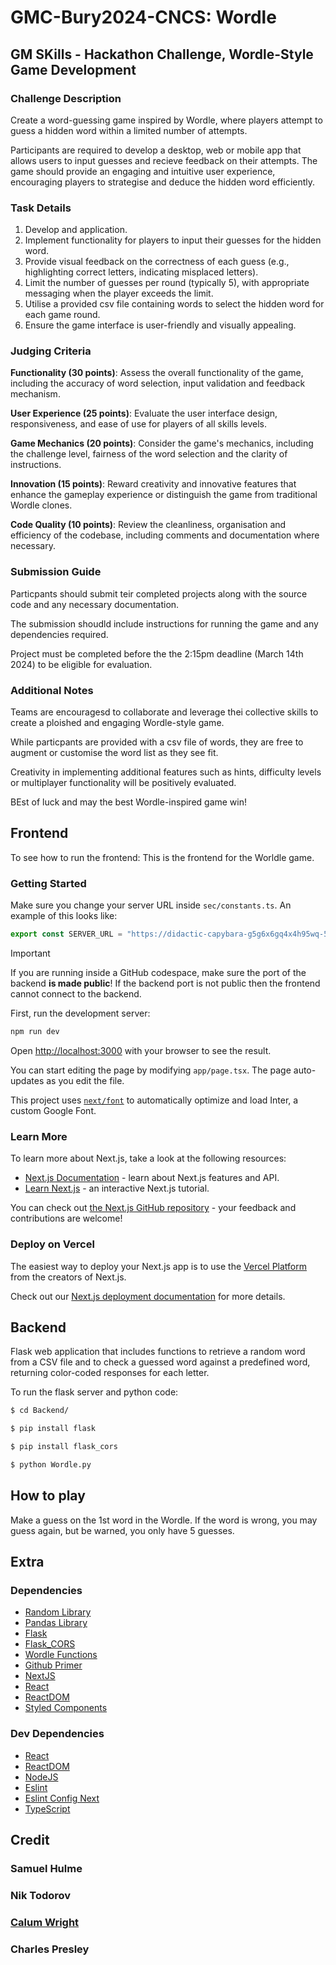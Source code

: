 # GMC-Bury2024-CNCS: Wordle

## GM SKills - Hackathon Challenge, Wordle-Style Game Development

### Challenge Description

Create a word-guessing game inspired by Wordle, where players attempt to guess a hidden word within a limited number of attempts.

Participants are required to develop a desktop, web or mobile app that allows users to input guesses and recieve feedback on their attempts. The game should provide an engaging and intuitive user experience, encouraging players to strategise and deduce the hidden word efficiently.

### Task Details

1) Develop and application.
2) Implement functionality for players to input their guesses for the hidden word.
3) Provide visual feedback on the correctness of each guess (e.g., highlighting correct letters, indicating misplaced letters).
4) Limit the number of guesses per round (typically 5), with appropriate messaging when the player exceeds the limit.
5) Utilise a provided csv file containing words to select the hidden word for each game round.
6) Ensure the game interface is user-friendly and visually appealing.

### Judging Criteria

**Functionality (30 points)**: Assess the overall functionality of the game, including the accuracy of word selection, input validation and feedback mechanism.

**User Experience (25 points)**: Evaluate the user interface design, responsiveness, and ease of use for players of all skills levels.

**Game Mechanics (20 points)**: Consider the game's mechanics, including the challenge level, fairness of the word selection and the clarity of instructions.

**Innovation (15 points)**: Reward creativity and innovative features that enhance the gameplay experience or distinguish the game from traditional Wordle clones.

**Code Quality (10 points)**: Review the cleanliness, organisation and efficiency of the codebase, including comments and documentation where necessary.

### Submission Guide

Particpants should submit teir completed projects along with the source code and any necessary documentation.

The submission shoudld include instructions for running the game and any dependencies required.

Project must be completed before the the 2:15pm deadline (March 14th 2024) to be eligible for evaluation.

### Additional Notes

Teams are encouragesd to collaborate and leverage thei collective skills to create a ploished and engaging Wordle-style game.

While particpants are provided with a csv file of words, they are free to augment or customise the word list as they see fit.

Creativity in implementing additional features such as hints, difficulty levels or multiplayer functionality will be positively evaluated.

BEst of luck and may the best Wordle-inspired game win!

## Frontend

To see how to run the frontend:
This is the frontend for the Worldle game.

### Getting Started

Make sure you change your server URL inside `sec/constants.ts`. An example of this looks like:

```typescript
export const SERVER_URL = "https://didactic-capybara-g5g6x6gq4x4h95wq-5000.app.github.dev";
```

> [!IMPORTANT]
> If you are running inside a GitHub codespace, make sure the port of the backend **is made public**!
> If the backend port is not public then the frontend cannot connect to the backend.

First, run the development server:

```bash
npm run dev
```

Open [http://localhost:3000](http://localhost:3000) with your browser to see the result.

You can start editing the page by modifying `app/page.tsx`. The page auto-updates as you edit the file.

This project uses [`next/font`](https://nextjs.org/docs/basic-features/font-optimization) to automatically optimize and load Inter, a custom Google Font.

### Learn More

To learn more about Next.js, take a look at the following resources:

- [Next.js Documentation](https://nextjs.org/docs) - learn about Next.js features and API.
- [Learn Next.js](https://nextjs.org/learn) - an interactive Next.js tutorial.

You can check out [the Next.js GitHub repository](https://github.com/vercel/next.js/) - your feedback and contributions are welcome!

### Deploy on Vercel

The easiest way to deploy your Next.js app is to use the [Vercel Platform](https://vercel.com/new?utm_medium=default-template&filter=next.js&utm_source=create-next-app&utm_campaign=create-next-app-readme) from the creators of Next.js.

Check out our [Next.js deployment documentation](https://nextjs.org/docs/deployment) for more details.

## Backend

Flask web application that includes functions to retrieve a random word from a CSV file and to check a guessed word against a predefined word, returning color-coded
responses for each letter.

To run the flask server and python code:
```bash
$ cd Backend/

$ pip install flask

$ pip install flask_cors

$ python Wordle.py
```

## How to play

Make a guess on the 1st word in the Wordle.
If the word is wrong, you may guess again, but be warned, you only have 5 guesses.

## Extra

### Dependencies

- [Random Library](https://docs.python.org/3/library/random.html)
- [Pandas Library](https://pandas.pydata.org/)
- [Flask](https://flask.palletsprojects.com/en/3.0.x/)
- [Flask_CORS](https://flask-cors.readthedocs.io/en/latest/)
- [Wordle Functions](/Backend/WordleFunc.py)
- [Github Primer](https://primer.style/)
- [NextJS](https://nextjs.org/)
- [React](https://react.dev/)
- [ReactDOM](https://legacy.reactjs.org/docs/react-dom.html)
- [Styled Components](https://styled-components.com/releases)

### Dev Dependencies

- [React](https://react.dev/)
- [ReactDOM](https://legacy.reactjs.org/docs/react-dom.html)
- [NodeJS](https://nodejs.org/docs/latest/api/)
- [Eslint](https://nextjs.org/docs/app/building-your-application/configuring/eslint)
- [Eslint Config Next](https://www.npmjs.com/package/eslint-config-next)
- [TypeScript](https://www.typescriptlang.org/)

## Credit

### Samuel Hulme

### Nik Todorov

### [Calum Wright](https://www.linkedin.com/in/calum-wright-bba966255/)

### Charles Presley
